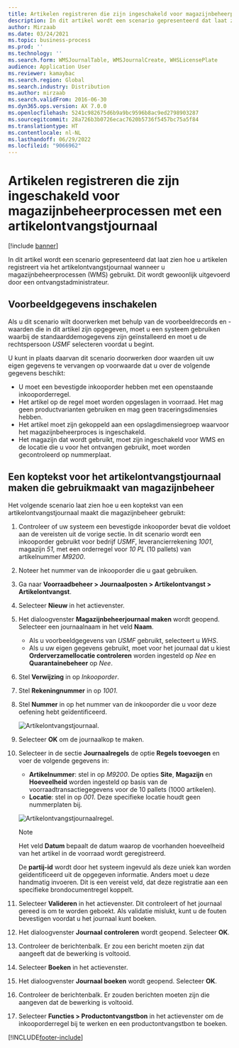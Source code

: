 ```yaml
---
title: Artikelen registreren die zijn ingeschakeld voor magazijnbeheerprocessen met een artikelontvangstjournaal
description: In dit artikel wordt een scenario gepresenteerd dat laat zien hoe u artikelen registreert via het artikelontvangstjournaal wanneer u magazijnbeheerprocessen (WMS) gebruikt.
author: Mirzaab
ms.date: 03/24/2021
ms.topic: business-process
ms.prod: ''
ms.technology: ''
ms.search.form: WMSJournalTable, WMSJournalCreate, WHSLicensePlate
audience: Application User
ms.reviewer: kamaybac
ms.search.region: Global
ms.search.industry: Distribution
ms.author: mirzaab
ms.search.validFrom: 2016-06-30
ms.dyn365.ops.version: AX 7.0.0
ms.openlocfilehash: 5241c982675d6b9a9bc9596b8ac9ed2798903287
ms.sourcegitcommit: 28a726b3b0726ecac7620b5736f5457bc75a5f84
ms.translationtype: HT
ms.contentlocale: nl-NL
ms.lasthandoff: 06/29/2022
ms.locfileid: "9066962"
---
```

# <a name="register-items-enabled-for-warehouse-management-processes-using-an-item-arrival-journal"></a>Artikelen registreren die zijn ingeschakeld voor magazijnbeheerprocessen met een artikelontvangstjournaal

[!include [banner](../../includes/banner.md)]

In dit artikel wordt een scenario gepresenteerd dat laat zien hoe u artikelen registreert via het artikelontvangstjournaal wanneer u magazijnbeheerprocessen (WMS) gebruikt. Dit wordt gewoonlijk uitgevoerd door een ontvangstadministrateur.

## <a name="enable-sample-data"></a>Voorbeeldgegevens inschakelen

Als u dit scenario wilt doorwerken met behulp van de voorbeeldrecords en -waarden die in dit artikel zijn opgegeven, moet u een systeem gebruiken waarbij de standaarddemogegevens zijn geïnstalleerd en moet u de rechtspersoon *USMF* selecteren voordat u begint.

U kunt in plaats daarvan dit scenario doorwerken door waarden uit uw eigen gegevens te vervangen op voorwaarde dat u over de volgende gegevens beschikt:

- U moet een bevestigde inkooporder hebben met een openstaande inkooporderregel.
- Het artikel op de regel moet worden opgeslagen in voorraad. Het mag geen productvarianten gebruiken en mag geen traceringsdimensies hebben.
- Het artikel moet zijn gekoppeld aan een opslagdimensiegroep waarvoor het magazijnbeheerproces is ingeschakeld.
- Het magazijn dat wordt gebruikt, moet zijn ingeschakeld voor WMS en de locatie die u voor het ontvangen gebruikt, moet worden gecontroleerd op nummerplaat.

## <a name="create-an-item-arrival-journal-header-that-uses-warehouse-management"></a>Een koptekst voor het artikelontvangstjournaal maken die gebruikmaakt van magazijnbeheer

Het volgende scenario laat zien hoe u een koptekst van een artikelontvangstjournaal maakt die magazijnbeheer gebruikt:

1. Controleer of uw systeem een bevestigde inkooporder bevat die voldoet aan de vereisten uit de vorige sectie. In dit scenario wordt een inkooporder gebruikt voor bedrijf *USMF*, leverancierrekening *1001*, magazijn *51*, met een orderregel voor *10 PL* (10 pallets) van artikelnummer *M9200*.
1. Noteer het nummer van de inkooporder die u gaat gebruiken.
1. Ga naar **Voorraadbeheer \> Journaalposten \> Artikelontvangst \> Artikelontvangst**.
1. Selecteer **Nieuw** in het actievenster.
1. Het dialoogvenster **Magazijnbeheerjournaal maken** wordt geopend. Selecteer een journaalnaam in het veld **Naam**.
    - Als u voorbeeldgegevens van *USMF* gebruikt, selecteert u *WHS*.
    - Als u uw eigen gegevens gebruikt, moet voor het journaal dat u kiest **Orderverzamellocatie controleren** worden ingesteld op *Nee* en **Quarantainebeheer** op *Nee*.
1. Stel **Verwijzing** in op *Inkooporder*.
1. Stel **Rekeningnummer** in op *1001*.
1. Stel **Nummer** in op het nummer van de inkooporder die u voor deze oefening hebt geïdentificeerd.

    ![Artikelontvangstjournaal.](../media/item-arrival-journal-header.png "Artikelontvangstjournaal")

1. Selecteer **OK** om de journaalkop te maken.
1. Selecteer in de sectie **Journaalregels** de optie **Regels toevoegen** en voer de volgende gegevens in:
    - **Artikelnummer**: stel in op *M9200*. De opties **Site**, **Magazijn** en **Hoeveelheid** worden ingesteld op basis van de voorraadtransactiegegevens voor de 10 pallets (1000 artikelen).
    - **Locatie**: stel in op *001*. Deze specifieke locatie houdt geen nummerplaten bij.

    ![Artikelontvangstjournaalregel.](../media/item-arrival-journal-line.png "Artikelontvangstjournaalregel")

    > [!NOTE]
    > Het veld **Datum** bepaalt de datum waarop de voorhanden hoeveelheid van het artikel in de voorraad wordt geregistreerd.  
    >
    > De **partij-id** wordt door het systeem ingevuld als deze uniek kan worden geïdentificeerd uit de opgegeven informatie. Anders moet u deze handmatig invoeren. Dit is een vereist veld, dat deze registratie aan een specifieke brondocumentregel koppelt.  

1. Selecteer **Valideren** in het actievenster. Dit controleert of het journaal gereed is om te worden geboekt. Als validatie mislukt, kunt u de fouten bevestigen voordat u het journaal kunt boeken.  
1. Het dialoogvenster **Journaal controleren** wordt geopend. Selecteer **OK**.
1. Controleer de berichtenbalk. Er zou een bericht moeten zijn dat aangeeft dat de bewerking is voltooid.  
1. Selecteer **Boeken** in het actievenster.
1. Het dialoogvenster **Journaal boeken** wordt geopend. Selecteer **OK**.
1. Controleer de berichtenbalk. Er zouden berichten moeten zijn die aangeven dat de bewerking is voltooid.
1. Selecteer **Functies > Productontvangstbon** in het actievenster om de inkooporderregel bij te werken en een productontvangstbon te boeken.


[!INCLUDE[footer-include](../../../includes/footer-banner.md)]
